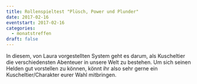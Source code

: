 ```yaml
---
title: Rollenspieltest "Plüsch, Power und Plunder"
date: 2017-02-16
eventstart: 2017-02-16
categories:
  - monatstreffen
draft: false
---
```

In diesem, von Laura vorgestellten System geht es darum, als Kuscheltier die verschiedensten Abenteuer in unsere Welt zu bestehen.
Um sich seinen Helden gut vorstellen zu können, könnt ihr also sehr gerne ein Kuscheltier/Charakter eurer Wahl mitbringen.

